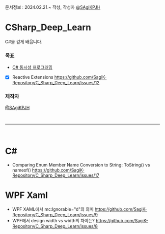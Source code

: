 문서정보 : 2024.02.21.~ 작성, 작성자 [@SAgiKPJH](https://github.com/SAgiKPJH)

# CSharp_Deep_Learn
C#을 깊게 배웁니다.

### 목표

- [C# 동시성 프로그래밍](https://github.com/SagiK-Repository/C_Sharp_Deep_Learn/blob/main/C%23AsyncProgramming.md)
- [x] Reactive Extensions https://github.com/SagiK-Repository/C_Sharp_Deep_Learn/issues/12


### 제작자
[@SAgiKPJH](https://github.com/SAgiKPJH)

<br>

---

<br>

# C#
- Comparing Enum Member Name Conversion to String: ToString() vs nameof() https://github.com/SagiK-Repository/C_Sharp_Deep_Learn/issues/17

# WPF Xaml
- WPF XAML에서 mc:Ignorable="d"의 의미 https://github.com/SagiK-Repository/C_Sharp_Deep_Learn/issues/9
- WPF에서 design width vs width의 차이는? https://github.com/SagiK-Repository/C_Sharp_Deep_Learn/issues/8

